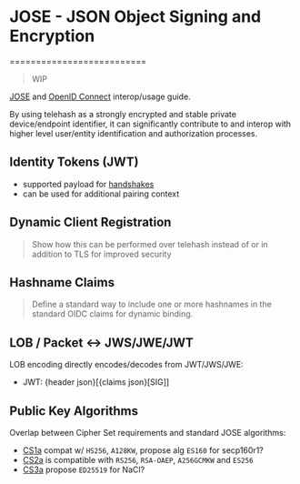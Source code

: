 # JOSE - JSON Object Signing and Encryption
==========================

> WIP

[JOSE](https://datatracker.ietf.org/wg/jose/charter/) and [OpenID Connect](http://openid.net/connect/) interop/usage guide.

By using telehash as a strongly encrypted and stable private device/endpoint identifier, it can significantly contribute to and interop with higher level user/entity identification and authorization processes.

## Identity Tokens (JWT)

* supported payload for [handshakes](e3x/handshake.md)
* can be used for additional pairing context

## Dynamic Client Registration

> Show how this can be performed over telehash instead of or in addition to TLS for improved security

## Hashname Claims

> Define a standard way to include one or more hashnames in the standard OIDC claims for dynamic binding.

## LOB / Packet <-> JWS/JWE/JWT

LOB encoding directly encodes/decodes from JWT/JWS/JWE:

* JWT: {header json}[{claims json}[SIG]]

## Public Key Algorithms

Overlap between Cipher Set requirements and standard JOSE algorithms:

* [CS1a](e3x/cs/1a.md) compat w/ `HS256`, `A128KW`, propose alg `ES160` for secp160r1?
* [CS2a](e3x/cs/2a.md) is compatible with `RS256`, `RSA-OAEP`, `A256GCMKW` and `ES256`
* [CS3a](e3x/cs/2a.md) propose `ED25519` for NaCl?

